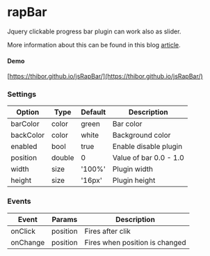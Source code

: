 # rapBar
Jquery clickable progress bar plugin can work also as slider.

More information about this can be found in this blog <a href="https://www.jqueryscript.net/loading/Dynamic-Progress-Bar-jsRapBar.html">article</a>.

#### Demo

[https://thibor.github.io/jsRapBar/](https://thibor.github.io/jsRapBar/) 

### Settings

Option | Type | Default | Description
------ | ---- | ------- | -----------
barColor | color | green | Bar color
backColor | color | white | Background color
enabled | bool | true | Enable disable plugin
position | double | 0 | Value of bar 0.0 - 1.0
width | size | '100%' | Plugin width
height | size | '16px' | Plugin height

### Events

Event | Params | Description
------ | ---- | -------
onClick | position | Fires after clik
onChange | position  | Fires when position is changed
